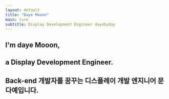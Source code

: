 ```yaml
---
layout: default
title: "Daye Mooon"
main: ture
subtitle: Display Development Engineer dayebyday
---
```

<div class="intro-animation">
  <section class="explanation">
    <h1 class="intro">I'm daye Mooon,</h1>
    <h1 class="intro"> a Display Development Engineer.</h1>
    <h2 class="intro">Back-end 개발자를 꿈꾸는 디스플레이 개발 엔지니어 문다예입니다.</h2>
  </section>
</div>
